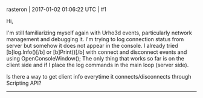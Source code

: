 rasteron | 2017-01-02 01:06:22 UTC | #1

Hi,

I'm still familiarizing myself again with Urho3d events, particularly network management and debugging it. I'm trying to log connection status from server but somehow it does not appear in the console. I already tried [b]log.Info()[/b] or [b]Print()[/b] with connect and disconnect events and using OpenConsoleWindow(); The only thing that works so far is on the client side and if I place the log commands in the main loop (server side).

Is there a way to get client info everytime it connects/disconnects through Scripting API?

-------------------------

